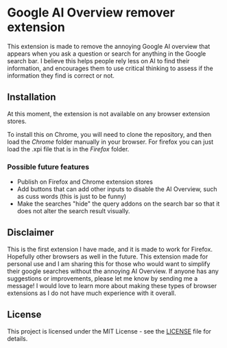 # Google AI Overview remover extension

This extension is made to remove the annoying Google AI overview that appears when you ask a question or search for anything in the Google search bar. I believe this helps people rely less on AI to find their information, and encourages them to use critical thinking to assess if the information they find is correct or not.

## Installation

At this moment, the extension is not available on any browser extension stores.

To install this on Chrome, you will need to clone the repository, and then load the *Chrome* folder manually in your browser. 
For firefox you can just load the .xpi file that is in the *Firefox* folder.

### Possible future features

- Publish on Firefox and Chrome extension stores
- Add buttons that can add other inputs to disable the AI Overview, such as cuss words (this is just to be funny)
- Make the searches "hide" the query addons on the search bar so that it does not alter the search result visually.

## Disclaimer

This is the first extension I have made, and it is made to work for Firefox. Hopefully other browsers as well in the future. This extension made for personal use and I am sharing this for those who would want to simplify their google searches without the annoying AI Overview. If anyone has any suggestions or improvements, please let me know by sending me a message! I would love to learn more about making these types of browser extensions as I do not have much experience with it overall.

## License

This project is licensed under the MIT License - see the [LICENSE](LICENSE) file for details.
